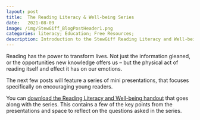 ```yaml
---
layout: post
title:  The Reading Literacy & Well-being Series
date:   2021-08-09
image: /img/StewGiff_BlogPostHeader1.png
categories: literacy; Education; Free Resources;
description: Introduction to the StewGiff Reading Literacy and Well-being series
---
```

Reading has the power to transform lives. Not just the information gleaned, or the opportunities new knowledge offers us – but the physical act of reading itself and effect it has on our emotions. 

The next few posts will feature a series of mini presentations, that focuses specifically on encouraging young readers. 

You can <a href="/downloads/ReadingLiteracyAndWellbeing_StewGiff.pdf" target="_blank">download the Reading Literacy and Well-being handout</a> that goes along with the series. This contains a few of the key points from the presentations and space to reflect on the questions asked in the series.

